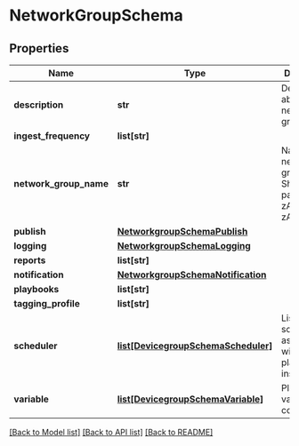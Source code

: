 # NetworkGroupSchema

## Properties
Name | Type | Description | Notes
------------ | ------------- | ------------- | -------------
**description** | **str** | Description about the network group | [optional] 
**ingest_frequency** | **list[str]** |  | [optional] 
**network_group_name** | **str** | Name of the network group. Should be of pattern [a-zA-Z][a-zA-Z0-9-]* | 
**publish** | [**NetworkgroupSchemaPublish**](NetworkgroupSchemaPublish.md) |  | [optional] 
**logging** | [**NetworkgroupSchemaLogging**](NetworkgroupSchemaLogging.md) |  | [optional] 
**reports** | **list[str]** |  | [optional] 
**notification** | [**NetworkgroupSchemaNotification**](NetworkgroupSchemaNotification.md) |  | [optional] 
**playbooks** | **list[str]** |  | [optional] 
**tagging_profile** | **list[str]** |  | [optional] 
**scheduler** | [**list[DevicegroupSchemaScheduler]**](DevicegroupSchemaScheduler.md) | List of schedulers associated with the playbook instances | [optional] 
**variable** | [**list[DevicegroupSchemaVariable]**](DevicegroupSchemaVariable.md) | Playbook variable configuration | [optional] 

[[Back to Model list]](../README.md#documentation-for-models) [[Back to API list]](../README.md#documentation-for-api-endpoints) [[Back to README]](../README.md)


